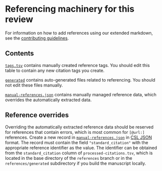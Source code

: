 # Referencing machinery for this review

For information on how to add references using our extended markdown, see the
[contributing guidelines](../CONTRIBUTING.md#markdown).

## Contents

[`tags.tsv`](tags.tsv) contains manually created reference tags.
You should edit this table to contain any new citation tags you create.

[`generated`](generated) contains auto-generated files related to referencing.
You should not edit these files manually.

[`manual-references.json`](manual-references.json) contains manually managed
reference data, which overrides the automatically extracted data.

## Reference overrides
Overriding the automatically extracted reference data should be reserved for references that contain errors, which is most common for `[@url:]` references.
Create a new record in [`manual-references.json`](manual-references.json) in [CSL JSON](http://citeproc-js.readthedocs.io/en/latest/csl-json/markup.html) format.
The record must contain the field `"standard_citation"` with the appropriate reference identifier as the value.
The identifier can be obtained from the `standard_citation` column of `processed-citations.tsv`, which is located in the base directory of the `references` branch or in the `references/generated` subdirectory if you build the manuscript locally.
